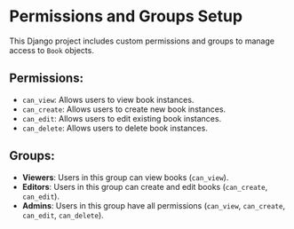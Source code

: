 # Permissions and Groups Setup

This Django project includes custom permissions and groups to manage access to `Book` objects.

## Permissions:
- `can_view`: Allows users to view book instances.
- `can_create`: Allows users to create new book instances.
- `can_edit`: Allows users to edit existing book instances.
- `can_delete`: Allows users to delete book instances.

## Groups:
- **Viewers**: Users in this group can view books (`can_view`).
- **Editors**: Users in this group can create and edit books (`can_create`, `can_edit`).
- **Admins**: Users in this group have all permissions (`can_view`, `can_create`, `can_edit`, `can_delete`).
